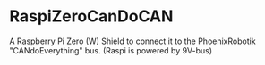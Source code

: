 # RaspiZeroCanDoCAN
A Raspberry Pi Zero (W) Shield to connect it to the PhoenixRobotik "CANdoEverything" bus.
(Raspi is powered by 9V-bus)

